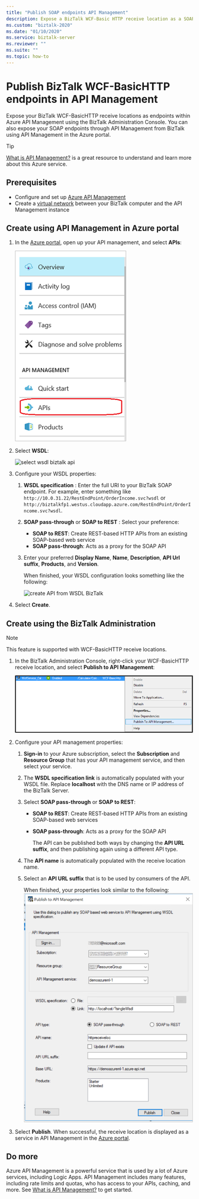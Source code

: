 ```yaml
---
title: "Publish SOAP endpoints API Management"
description: Expose a BizTalk WCF-Basic HTTP receive location as a SOAP endpoint within API management. You can do this using BizTalk Administration console, or paste your endpoint directly within API Management in the Azure portal.
ms.custom: "biztalk-2020"
ms.date: "01/10/2020"
ms.service: biztalk-server
ms.reviewer: ""
ms.suite: ""
ms.topic: how-to
---
```


# Publish BizTalk WCF-BasicHTTP endpoints in API Management

Expose your BizTalk WCF-BasicHTTP receive locations as endpoints within Azure API Management using the BizTalk Administration Console. You can also expose your SOAP endpoints through API Management from BizTalk using API Management in the Azure portal.

> [!TIP]
> [What is API Management?](/azure/api-management/api-management-key-concepts) is a great resource to understand and learn more about this Azure service.

## Prerequisites

* Configure and set up [Azure API Management](/azure/api-management/api-management-get-started)
* Create a [virtual network](/azure/api-management/api-management-using-with-vnet) between your BizTalk computer and the API Management instance

## Create using API Management in Azure portal 

1. In the [Azure portal](https://portal.azure.com), open up your API management, and select **APIs**:

    ![select API for BizTalk](../core/media/select-api-for-biztalk.png)

2. Select **WSDL**:

    ![select wsdl biztalk api](../core/media/select-wsdl-biztalk-api.png)

3. Configure your WSDL properties: 

   1. **WSDL specification** : Enter the full URI to your BizTalk SOAP endpoint. For example, enter something like `http://10.0.31.22/RestEndPoint/OrderIncome.svc?wsdl` or `http://biztalkfp1.westus.cloudapp.azure.com/RestEndPoint/OrderIncome.svc?wsdl`.  

   2. **SOAP pass-through** or **SOAP to REST** : Select your preference: 
       * **SOAP to REST**: Create REST-based HTTP APIs from an existing SOAP-based web service
       * **SOAP pass-through**: Acts as a proxy for the SOAP API 

   3. Enter your preferred **Display Name**, **Name**, **Description**, **API Url suffix**, **Products**, and **Version**.

      When finished, your WSDL configuration looks something like the following: 

      ![create API from WSDL BizTalk](../core/media/create-api-from-wsdl-biztalk.png)

4. Select **Create**.

## Create using the BizTalk Administration

> [!NOTE] 
> This feature is supported with WCF-BasicHTTP receive locations. 

1. In the BizTalk Administration Console, right-click your WCF-BasicHTTP receive location, and select **Publish to API Management**:  

    ![publish menu option](../core/media/publish-to-api-management-option.png)
 
2. Configure your API management properties: 

   1. **Sign-in** to your Azure subscription, select the **Subscription** and **Resource Group** that has your API management service, and then select your service.

   2. The **WSDL specification link** is automatically populated with your WSDL file. Replace **localhost** with the DNS name or IP address of the BizTalk Server. 

   3. Select **SOAP pass-through** or **SOAP to REST**:  
      * **SOAP to REST**: Create REST-based HTTP APIs from an existing SOAP-based web services
      * **SOAP pass-through**: Acts as a proxy for the SOAP API 

        The API can be published both ways by changing the **API URL suffix**, and then publishing again using a different API type.

   4. The **API name** is automatically populated with the receive location name.

   5. Select an **API URL suffix** that is to be used by consumers of the API. 

      When finished, your properties look similar to the following:  
      ![publish to API window](../core/media/api-management-publish-window.png)

3. Select **Publish**. When successful, the receive location is displayed as a service in API Management in the [Azure portal](https://portal.azure.com). 

## Do more

Azure API Management is a powerful service that is used by a lot of Azure services, including Logic Apps. API Management includes many features, including rate limits and quotas, who has access to your APIs, caching, and more. See [What is API Management?](/azure/api-management/api-management-key-concepts) to get started.
